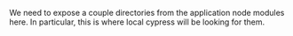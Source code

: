 We need to expose a couple directories from the application node modules here.
In particular, this is where local cypress will be looking for them.
